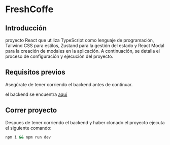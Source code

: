 # FreshCoffe

## Introducción

proyecto React que utiliza TypeScript como lenguaje de programación, Tailwind CSS para estilos, Zustand para la gestión del estado y React Modal para la creación de modales en la aplicación. A continuación, se detalla el proceso de configuración y ejecución del proyecto.

## Requisitos previos

Asegúrate de tener corriendo el backend antes de continuar.

el backend se encuentra [aquí](https://github.com/Jacom3dev/FreshCoffe-Server.git)

## Correr proyecto

Despues de tener corriendo el backend y haber clonado el proyecto ejecuta el siguiente comando: 

```bash
npm i && npm run dev
